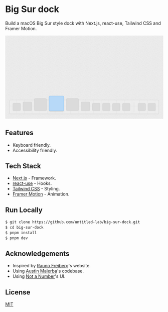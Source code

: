 # Big Sur dock

Build a macOS Big Sur style dock with Next.js, react-use, Tailwind CSS and Framer Motion.

![Screenshot](./doc/screenshot.png)

## Features

- Keyboard friendly.
- Accessibility friendly.

## Tech Stack

- [Next.js](https://nextjs.org/) - Framework.
- [react-use](https://github.com/streamich/react-use) - Hooks.
- [Tailwind CSS](https://tailwindcss.com/) - Styling.
- [Framer Motion](https://www.framer.com/motion/) - Animation.

## Run Locally

```bash
$ git clone https://github.com/untitled-lab/big-sur-dock.git
$ cd big-sur-dock
$ pnpm install
$ pnpm dev
```

## Acknowledgements

- Inspired by [Rauno Freiberg](https://twitter.com/raunofreiberg)'s website.
- Using [Austin Malerba](https://twitter.com/austin_malerba/status/1556678271374397440)'s codebase.
- Using [Not a Number](https://www.nan.fyi/)'s UI.

## License

[MIT](https://choosealicense.com/licenses/mit/)
